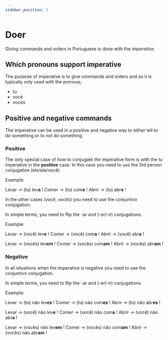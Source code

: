 ```yaml
---
sidebar_position: 5
---
```


# Doer

Giving commands and orders in Portuguese is done with the _imperative_.

## Which pronouns support imperative

The purpose of imperative is to give commands and orders and so it is typically only used with the pronous;

- tu
- você
- voces

## Positive and negative commands

The imperative can be used in a positive and negative way to either tell to do something or to not do something.

### Positive

The only special case of how to conjugate the imperative form is with the _tu_ imperative in the **positive** case. In this case you need to use the 3rd person conjugation (ele/ela/você).

Example:

Levar -> (tu) lev**a** !
Comer -> (tu) com**e** !
Abrir -> (tu) abr**e** !

In the other cases (_você_, _vocês_) you need to use the conjuntivo conjugation.

In simple terms, you need to flip the -ar and (-er/-ir) conjugations.

Example:

Levar -> (você) lev**e** !
Comer -> (você) com**a** !
Abrir -> (você) abr**a** !

Levar -> (vocês) lev**em** !
Comer -> (vocês) com**am** !
Abrir -> (vocês) abr**am** !

### Negative

In all situations when the imperative is negative you need to use the conjuntivo conjugation.

In simple terms, you need to flip the -ar and (-er/-ir) conjugations.

Example:

Levar -> (tu) não lev**es** !
Comer -> (tu) não com**es** !
Abrir -> (tu) não abr**es** !

Levar -> (você) não lev**e** !
Comer -> (você) não com**a** !
Abrir -> (você) não abr**a** !

Levar -> (vocês) não lev**em** !
Comer -> (vocês) não com**am** !
Abrir -> (vocês) não abr**am** !
